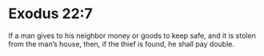 # Exodus 22:7

If a man gives to his neighbor money or goods to keep safe, and it is stolen from the man’s house, then, if the thief is found, he shall pay double.
